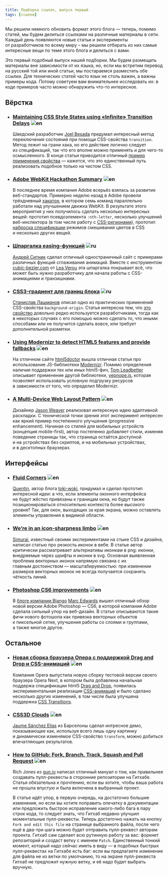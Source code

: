 ```yaml
---
title: Подборка ссылок, выпуск первый
tags: [ссылки]
---
```


Мы решили немного обновить формат этого блога — теперь, помимо статей, мы будем делиться ссылками на различные материалы в сети. Каждый день появляются новые статьи и эксперименты от разработчиков по всему миру – мы решили отбирать из них самые интересные вещи по теме этого блога и делиться с вами.

Это первый подобный выпуск нашей подборки. Мы будем размещать материалы вне зависимости от их языка, но, если мы встретим перевод на русский той или иной статьи, мы постараемся разместить обе ссылки. Для технических статей часто язык не столь важен, а важны примеры кода. Потому советуем вам внимательнее исследовать их: в коде примеров часто можно обнаружить что-то интересное.

## Вёрстка

- ### [Maintaining CSS Style States using «Infinite» Transition Delays](http://joelb.me/blog/2012/maintaining-css-style-states-using-infinite-transition-delays/) ![en][]

    Шведский разработчик [Joel Besada](https://twitter.com/JoelBesada) придумал интересный метод переключения состояний при помощи CSS-свойства `transition`. Метод лежит на грани хака, но его действие логично следует из спецификаций, так что его вполне можно применять и для чего-то осмысленного. В конце статьи приводится отличный [пример применения свойства](http://dabblet.com/gist/2076449) — кажется, что это единственный путь реализовать подобное только на чистом CSS.

- ### [Adobe WebKit Hackathon Summary](http://blogs.adobe.com/webplatform/2012/03/22/adobe-webkit-hackathon-summary/) ![en][]

    В последнее время компания Adobe всерьёз взялась за развитие веб-стандартов. Примерно неделю назад в Adobe провели трёхдневный [хакатон](http://en.wikipedia.org/wiki/Hackathon), в котором семь команд параллельно работали над улучшением движка WebKit. В результате этого мероприятия у них получилось сделать несколько интересных вещей: прототип псевдоэлемента `:nth-letter`, несколько улучшений веб-инспектора (в том числе работу с [CSS-регионами](http://www.w3.org/TR/css3-regions/)), прототип [наброска спецификации](https://dvcs.w3.org/hg/FXTF/rawfile/fb84b458c7e1/compositing/index.html) режимов смешивания цветов в CSS и несколько других вещей.
    
- ### [Шпаргалка easing-функций](http://easings.net/index.ru.html) ![ru][]

    [Андрей Ситник](https://twitter.com/andrey_sitnik) сделал отличный одностраничный сайт с примерами различных функций сглаживания анимаций. Вместе с инструментом [cubic-bezier.com](http://cubic-bezier.com/) от [Lea Verou](https://twitter.com/leaverou) эта шпаргалка покрывает всё, что может быть нужно разработчику для начала работы с CSS-анимациями и транзишнами.

- ### [CSS3-градиент для границ блока](http://habrahabr.ru/post/140760/) ![ru][]

    [Станислав Лашманов](https://twitter.com/CyberAP) описал одно из практических применений CSS-свойства `background-origin`. Статья интересна тем, что [это свойство](http://www.w3.org/TR/css3-background/#the-background-origin) довольно редко используется разработчиками, тогда как в некоторых случаях с его помощью можно сделать то, что иными способами или не получится сделать вовсе, или требует дополнительной разметки.

- ### [Using Modernizr to detect HTML5 features and provide fallbacks](http://html5doctor.com/using-modernizr-to-detect-html5-features-and-provide-fallbacks/) ![en][]

    На отличном сайте [html5doctor](http://html5doctor.com/) вышла отличная статья про использование JS-библиотеки [Modernizr](http://html5doctor.com/). Помимо определения наличия поддержки тех или иных html5-фич, [Tom Leadbetter](http://www.twitter.com/leads) описывает применение другой библиотеки, [yepnope.js](http://yepnopejs.com/), которая позволяет использовать условную подгрузку ресурсов в зависимости от того, что определил Modernizr.

- ### [A Multi-Device Web Layout Pattern](http://jasonweaver.name/lab/offcanvas/) ![en][]

    Дизайнер [Jason Weaver](https://twitter.com/#!/mrJasonWeaver) реализовал интересную идею адаптивной раскладки. С технической точки зрения этот эксперимент интересен как яркий пример постепенного улучшения (progressive enhancement). Начиная со стилей для мобильных устройств (концепция mobile-first), автор постепенно добавляет стили, изменяя поведение страницы так, что страница остаётся доступной и на устройствах без скриптов, и на мобильных устройствах, и в десктопных браузерах. 

## Интерфейсы

- ### [Fluid Corners](http://toki-woki.net/lab/fluid-corners/) ![en][]

    [Quentin](https://twitter.com/tokiwoki), автор блога [toki-woki](http://toki-woki.net/blog/), придумал и сделал прототип интересной идеи: а что, если элементы оконного интерфейса не будут жёстко привязаны к границам окна, но будут также позиционироваться относительно контекста более высокого уровня? Так, для окон, выходящих за края экрана, можно оставлять элементы управления в видимой области.

- ### [We’re in an icon-sharpness limbo](http://simurai.com/post/19895985870/icon-sharpness-limbo) ![en][]

    [Simurai](https://twitter.com/simurai), известный своими экспериментами на стыке CSS и дизайна, написал статью про резкость иконок в вебе. В статье автор критически рассматривает альтернативы иконкам в png: иконки, внедряемые через шрифты и иконки в svg. Основная выявленная проблема векторных иконок напрямую связана с их главным достоинством — масштабируемостью: при изменении размеров векторных иконок не всегда получается сохранять чёткость линий.

- ### [Photoshop CS6 improvements](http://bjango.com/articles/photoshopcs6/) ![en][]

    В [блоге компании Bjango](http://bjango.com/articles/) [Marc Edwards](https://twitter.com/#!/marcedwards) вышел отличный обзор новой версии Adobe Photoshop — CS6, в которой компания Adobe сделала сильный упор на веб-дизайн. В статье описываются такие фичи нового фотошопа как привязка векторных объектов к пиксельной сетке, улучшения работы со слоями и группами, а также многое другое.

## Остальное

- ### [Новая сборка браузера Опера с поддержкой Drag and Drop и CSS-анимаций](http://my.opera.com/desktopteam/blog/2012/03/26/html5-css-64bit) ![en][]

    Компания Opera выпустила новую сборку тестовой версии своего браузера Opera Next, в котором была добавлена начальная поддержа спецификации html5 [Drag and Drop](http://dev.w3.org/html5/spec/dnd.html), появилась экспериментальная реализация [CSS-анимаций](http://dev.w3.org/csswg/css3-animations/) и было сделано несколько других изменений, в том числе была улучшена поддержка [CSS Transitions](http://dev.w3.org/csswg/css3-transitions/).

- ### [CSS3D Clouds](http://www.clicktorelease.com/code/css3dclouds/) ![en][]

    [Jaume Sánchez Elias](https://twitter.com/#!/thespite) из Барселоны сделал интресное демо, показывающее как, используя всего лишь одну картинку и динамически изменямое CSS-свойство `transform`, можно добиться впечатляющих результатов.

- ### [How to GitHub: Fork, Branch, Track, Squash and Pull Request](http://gun.io/blog/how-to-github-fork-branch-and-pull-request/) ![en][]

    Rich Jones из [gun.io](https://twitter.com/gundotio) написал отличный мануал о том, как правильнее создавать пулл-реквесты в сторонние репозитории на Гитхабе. Статья обязательна к прочтению, если вы хотите, чтобы ваша работа не прошла впустую и была включена в выбранный проект.

    В статье идёт упор, в первую очередь, на достаточно большие изменения, но если вы хотите поправить опечатку в документации или предложить быстрое исправление какого-либо бага в пару строк кода, то следует знать, что Гитхаб недавно улучшил моментальные пулл-реквесты. Теперь достаточно нажать на кнопку `Fork and edit this file` на странице выбранного файла, после чего ещё в два-три шага можно будет отправить пулл-реквест авторам проекта. Гитхаб сам сделает всю рутинную работу за вас: форкнет репозиторий и создаст ветку с именем `Patch`. Единственный тонкий момент, который надо сейчас иметь в виду — в подобных быстрых пулл-реквестах на Гитхабе есть баг: если вы предлагаете изменение для файла не из ветки по умолчанию, то на экране пулл-реквеста Гитхаб не предложит нужную ветку, и её надо будет выбрать вручную.

[en]: //yandex.st/lego/_/2AqA0URFfOnmzQupb2HrmA0CFxw.png
[ru]: //yandex.st/lego/_/eR1Fu5ebSTVh2d-3fhpfIIjjp4g.png